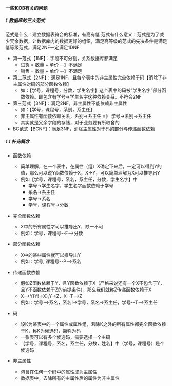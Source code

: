 #### 一些和DB有关的问题

##### 1.数据库的三大范式
范式是什么：建立数据表符合的标准，有高有低
范式有什么意义：范式是为了减少冗余数据，让数据库内的数据更好的组织，满足高等级的范式的先决条件是满足低等级范式，满足2NF一定满足1DNF
* 第一范式【1NF】：字段不可分割，关系数据库都满足
    * 进货 = 数量 + 单价 --》不满足
    * 销售 = 数量 + 单价 --》不满足
* 第二范式【2NF】：满足1NF，且每个表中的非主属性完全依赖于码【消除了非主属性对码的部分函数依赖】
    * 如：【学号，课程号，分数，学生名字】这个表中的码被“学生名字”部分函数依赖。即包含有学号→学生名字这种依赖关系。不符合2NF
* 第三范式【3NF】：满足2NF，非主属性不能依赖非主属性
    * 如：【学号，课程号，系别，系主任】
    * 非主属性有函数依赖关系，系别->系主任 =》 学号->系别->系主任
    * 其实就是冗余字段的存储，对于业务要有所取舍的
* BC范式【BCNF】：满足3NF，消除主属性对于码的部分与传递函数依赖

##### 1.1 补充概念
* 函数依赖
    * 简单理解，在一个表中，在属性（组）X确定下来后，一定可以得到Y的值，那么可以说Y函数依赖于X，X->Y，可以简单理解为X可以推导出Y
    * 例如【学号，课程号，系名，系主任，分数，学生名字】中
        * 学号->学生名字，学生名字函数依赖于学号
        * 系名->系主任
        * 学号->系名
        * 学号，课程号->分数
* 完全函数依赖
    * X中的所有属性才可以推导出Y，缺一不可
    * 例如：学号，课程号--F-->分数
* 部分函数依赖
    * X中的某些属性就可以推导出Y
    * 例如：学号, 课程号--P-->系名
* 传递函数依赖
    * 假如Z函数依赖于Y，且Y函数依赖于X（严格来说还有一个X不包含于Y，且Y不函数依赖于Z的前提条件），那么我们就称Z传递函数依赖于X
    * X-->Y(Y!->X),Y->Z，X--T-->Z
    * 例如：学号-->系名，系名!->学号，系名->系主任，学号--T-->系主任
    
    
* 码
    * 设K为某表中的一个属性或属性组，若除K之外的所有属性都完全函数依赖于K，称K为候选码，简称为码
    * 一张表可以有多个候选码，需要选择一个主码
    * 【学号，课程号，系名，系主任，分数，姓名】中（学号，课程号）是个候选码
    
* 非主属性
    * 包含在任何一个码中的属性成为主属性
    * 数据表中，去除所有的主属性后的属性为非主属性

    
